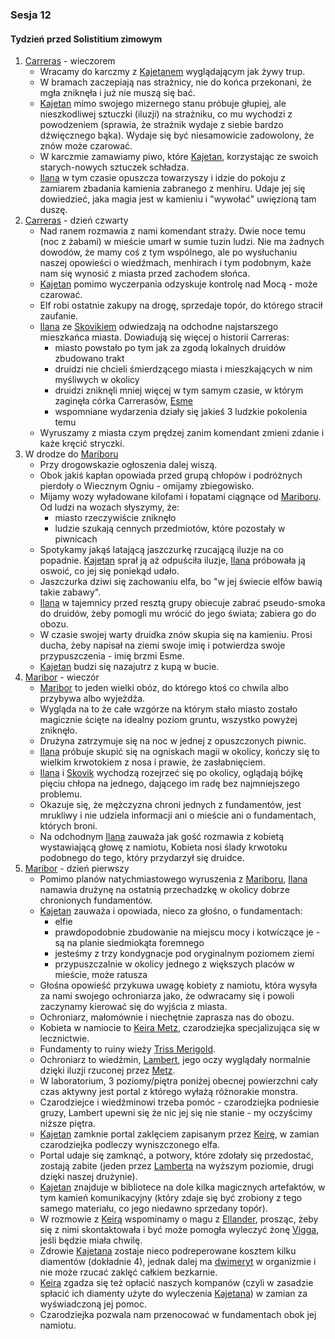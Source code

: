 ### Sesja 12
#### Tydzień przed Solistitium zimowym
1. [Carreras](#l_carreras) - wieczorem
    - Wracamy do karczmy z [Kajetanem](#g_kajetan) wyglądającym jak żywy trup.
    - W bramach zaczepiają nas strażnicy, nie do końca przekonani, że mgła zniknęła i już nie muszą się bać.
    - [Kajetan](#g_kajetan) mimo swojego mizernego stanu próbuje głupiej, ale nieszkodliwej sztuczki (iluzji) na strażniku, co mu wychodzi z powodzeniem (sprawia, że strażnik wydaje z siebie bardzo dźwięcznego bąka). Wydaje się być niesamowicie zadowolony, że znów może czarować.
    - W karczmie zamawiamy piwo, które [Kajetan](#g_kajetan), korzystając ze swoich starych-nowych sztuczek schładza.
    - [Ilana](#g_ilana) w tym czasie opuszcza towarzyszy i idzie do pokoju z zamiarem zbadania kamienia zabranego z menhiru. Udaje jej się dowiedzieć, jaka magia jest w kamieniu i "wywołać" uwięzioną tam duszę.
1. [Carreras](#l_carreras) - dzień czwarty
    - Nad ranem rozmawia z nami komendant straży. Dwie noce temu (noc z żabami) w mieście umarł w sumie tuzin ludzi. Nie ma żadnych dowodów, że mamy coś z tym wspólnego, ale po wysłuchaniu naszej opowieści o wiedźmach, menhirach i tym podobnym, każe nam się wynosić z miasta przed zachodem słońca.
    - [Kajetan](#g_kajetan) pomimo wyczerpania odzyskuje kontrolę nad Mocą - może czarować.
    - Elf robi ostatnie zakupy na drogę, sprzedaje topór, do którego stracił zaufanie.
    - [Ilana](#g_ilana) ze [Skovikiem](#p_skovik) odwiedzają na odchodne najstarszego mieszkańca miasta. Dowiadują się więcej o historii Carreras:
        - miasto powstało po tym jak za zgodą lokalnych druidów zbudowano trakt
        - druidzi nie chcieli śmierdzącego miasta i mieszkających w nim myśliwych w okolicy
        - druidzi zniknęli mniej więcej w tym samym czasie, w którym zaginęła córka Carrerasów, [Esme](#p_esme_carreras)
        - wspomniane wydarzenia działy się jakieś 3 ludzkie pokolenia temu
    - Wyruszamy z miasta czym prędzej zanim komendant zmieni zdanie i każe kręcić stryczki.
2. W drodze do [Mariboru](#l_maribor)
    - Przy drogowskazie ogłoszenia dalej wiszą. 
    - Obok jakiś kapłan opowiada przed grupą chłopów i podróżnych pierdoły o Wiecznym Ogniu - omijamy zbiegowisko.
    - Mijamy wozy wyładowane kilofami i łopatami ciągnące od [Mariboru](#l_maribor). Od ludzi na wozach słyszymy, że:
        - miasto rzeczywiście zniknęło
        - ludzie szukają cennych przedmiotów, które pozostały w piwnicach
    - Spotykamy jakąś latającą jaszczurkę rzucającą iluzje na co popadnie. [Kajetan](#g_kajetan) sprał ją aż odpuściła iluzje, [Ilana](#g_ilana) próbowała ją oswoić, co jej się poniekąd udało.
    - Jaszczurka dziwi się zachowaniu elfa, bo "w jej świecie elfów bawią takie zabawy".
    - [Ilana](#g_ilana) w tajemnicy przed resztą grupy obiecuje zabrać pseudo-smoka do druidów, żeby pomogli mu wrócić do jego świata; zabiera go do obozu. 
    - W czasie swojej warty druidka znów skupia się na kamieniu. Prosi ducha, żeby napisał na ziemi swoje imię i potwierdza swoje przypuszczenia - imię brzmi Esme.
    - [Kajetan](#g_kajetan) budzi się nazajutrz z kupą w bucie.
3. [Maribor](#l_maribor) - wieczór
    - [Maribor](#l_maribor) to jeden wielki obóz, do którego ktoś co chwila albo przybywa albo wyjeżdża.
    - Wygląda na to że całe wzgórze na którym stało miasto zostało magicznie ścięte na idealny poziom gruntu, wszystko powyżej zniknęło.
    - Drużyna zatrzymuje się na noc w jednej z opuszczonych piwnic.
    - [Ilana](#g_ilana) próbuje skupić się na ogniskach magii w okolicy, kończy się to wielkim krwotokiem z nosa i prawie, że zasłabnięciem.
    - [Ilana](#g_ilana) i [Skovik](#p_skovik) wychodzą rozejrzeć się po okolicy, oglądają bójkę pięciu chłopa na jednego, dającego im radę bez najmniejszego problemu.
    - Okazuje się, że mężczyzna chroni jednych z fundamentów, jest mrukliwy i nie udziela informacji ani o mieście ani o fundamentach, których broni.
    - Na odchodnym [Ilana](#g_ilana) zauważa jak gość rozmawia z kobietą wystawiającą głowę z namiotu, Kobieta nosi ślady krwotoku podobnego do tego, który przydarzył się druidce.
4. [Maribor](#l_maribor) - dzień pierwszy
    - Pomimo planów natychmiastowego wyruszenia z [Mariboru](#l_maribor), [Ilana](#g_ilana) namawia drużynę na ostatnią przechadzkę w okolicy dobrze chronionych fundamentów.
    - [Kajetan](#g_kajetan) zauważa i opowiada, nieco za głośno, o fundamentach:
        - elfie
        - prawdopodobnie zbudowanie na miejscu mocy i kotwiczące je - są na planie siedmiokąta foremnego
        - jesteśmy z trzy kondygnacje pod oryginalnym poziomem ziemi
        - przypuszczalnie w okolicy jednego z większych placów w mieście, może ratusza
    - Głośna opowieść przykuwa uwagę kobiety z namiotu, która wysyła za nami swojego ochroniarza jako, że odwracamy się i powoli zaczynamy kierować się do wyjścia z miasta.
    - Ochroniarz, małomównie i niechętnie zaprasza nas do obozu.
    - Kobieta w namiocie to [Keira Metz](#p_keira_metz), czarodziejka specjalizująca się w lecznictwie.
    - Fundamenty to ruiny wieży [Triss Merigold](#p_triss_merigold).
    - Ochroniarz to wiedźmin, [Lambert](#p_lambert), jego oczy wyglądały normalnie dzięki iluzji rzuconej przez [Metz](#p_keira_metz).
    - W laboratorium, 3 poziomy/piętra poniżej obecnej powierzchni cały czas aktywny jest portal z którego wyłażą różnorakie monstra.
    - Czarodziejce i wiedźminowi trzeba pomóc - czarodziejka podniesie gruzy, Lambert upewni się że nic jej się nie stanie - my oczyścimy niższe piętra.
    - [Kajetan](#g_kajetan) zamknie portal zaklęciem zapisanym przez [Keirę](#p_keira_metz), w zamian czarodziejka podleczy wyniszczonego elfa.
    - Portal udaje się zamknąć, a potwory, które zdołały się przedostać, zostają zabite (jeden przez [Lamberta](#p_lambert) na wyższym poziomie, drugi dzięki naszej drużynie).
    - [Kajetan](#g_kajetan) znajduje w bibliotece na dole kilka magicznych artefaktów, w tym kamień komunikacyjny (który zdaje się być zrobiony z tego samego materiału, co jego niedawno sprzedany topór).
    - W rozmowie z [Keirą](#p_keira_metz) wspominamy o magu z [Ellander](#l_ellander), prosząc, żeby się z nimi skontaktowała i być może pomogła wyleczyć żonę [Vigga](#p_viggo_regner), jeśli będzie miała chwilę.
    - Zdrowie [Kajetana](#g_kajetan) zostaje nieco podreperowane kosztem kilku diamentów (dokładnie 4), jednak dalej ma [dwimeryt](#r_dwimeryt) w organizmie i nie może rzucać zaklęć całkiem bezkarnie.
    - [Keira](#p_keira_metz) zgadza się też opłacić naszych kompanów (czyli w zasadzie spłacić ich diamenty użyte do wyleczenia [Kajetana](#g_kajetan)) w zamian za wyświadczoną jej pomoc.
    - Czarodziejka pozwala nam przenocować w fundamentach obok jej namiotu.
